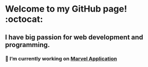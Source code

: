 # Welcome to my GitHub page! :octocat: 

## I have big passion for web development and programming.

### 🔭 I’m currently working on [Marvel Application](https://github.com/Anna-Bala/Marvel-App)
